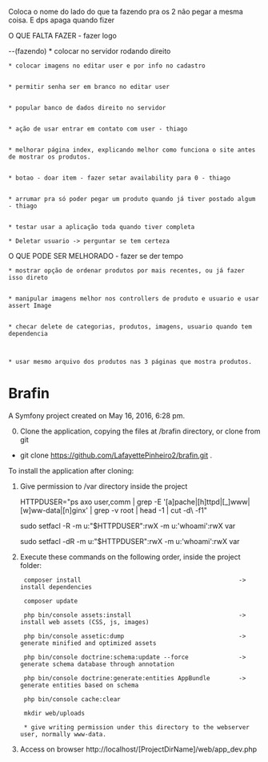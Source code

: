 
Coloca o nome do lado do que ta fazendo pra os 2 não pegar a mesma coisa. E dps apaga quando fizer

O QUE FALTA FAZER - fazer logo



  --(fazendo)  * colocar no servidor rodando direito


    * colocar imagens no editar user e por info no cadastro


    * permitir senha ser em branco no editar user


    * popular banco de dados direito no servidor


    * ação de usar entrar em contato com user - thiago


    * melhorar página index, explicando melhor como funciona o site antes de mostrar os produtos.

    
    * botao - doar item - fazer setar availability para 0 - thiago


    * arrumar pra só poder pegar um produto quando já tiver postado algum - thiago


    * testar usar a aplicação toda quando tiver completa

    * Deletar usuario -> perguntar se tem certeza


O QUE PODE SER MELHORADO - fazer se der tempo


    * mostrar opção de ordenar produtos por mais recentes, ou já fazer isso direto


    * manipular imagens melhor nos controllers de produto e usuario e usar assert Image


    * checar delete de categorias, produtos, imagens, usuario quando tem dependencia



    * usar mesmo arquivo dos produtos nas 3 páginas que mostra produtos.



Brafin
======

A Symfony project created on May 16, 2016, 6:28 pm.


0) Clone the application, copying the files at /brafin directory, or clone from git 

 - git clone https://github.com/LafayettePinheiro2/brafin.git .

To install the application after cloning:


1) Give permission to /var directory inside the project

    HTTPDUSER="ps axo user,comm | grep -E '[a]pache|[h]ttpd|[_]www|[w]ww-data|[n]ginx' | grep -v root | head -1 | cut -d\  -f1"

    sudo setfacl -R -m u:"$HTTPDUSER":rwX -m u:'whoami':rwX var

    sudo setfacl -dR -m u:"$HTTPDUSER":rwX -m u:'whoami':rwX var

2) Execute these commands on the following order, inside the project folder:

        composer install                                            -> install dependencies
        
        composer update         
        
        php bin/console assets:install                              -> install web assets (CSS, js, images)
        
        php bin/console assetic:dump                                -> generate minified and optimized assets
        
        php bin/console doctrine:schema:update --force              -> generate schema database through annotation
        
        php bin/console doctrine:generate:entities AppBundle        -> generate entities based on schema
        
        php bin/console cache:clear
        
        mkdir web/uploads 
        
        * give writing permission under this directory to the webserver user, normally www-data.


3) Access on browser http://localhost/[ProjectDirName]/web/app_dev.php
